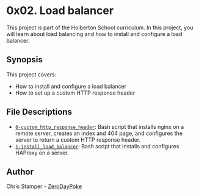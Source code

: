 # 0x02. Load balancer

This project is part of the Holberton School curriculum. In this project, you will learn about load balancing and how to install and configure a load balancer.

## Synopsis

This project covers:

- How to install and configure a load balancer
- How to set up a custom HTTP response header

## File Descriptions

- [`0-custom_http_response_header`](https://github.com/ZeroDayPoke/holbertonschool-system_engineering-devops/blob/master/0x02-load_balancer/0-custom_http_response_header): Bash script that installs nginx on a remote server, creates an index and 404 page, and configures the server to return a custom HTTP response header.
- [`1-install_load_balancer`](https://github.com/ZeroDayPoke/holbertonschool-system_engineering-devops/blob/master/0x02-load_balancer/1-install_load_balancer): Bash script that installs and configures HAProxy on a server.

## Author

Chris Stamper - [ZeroDayPoke](https://github.com/ZeroDayPoke)
